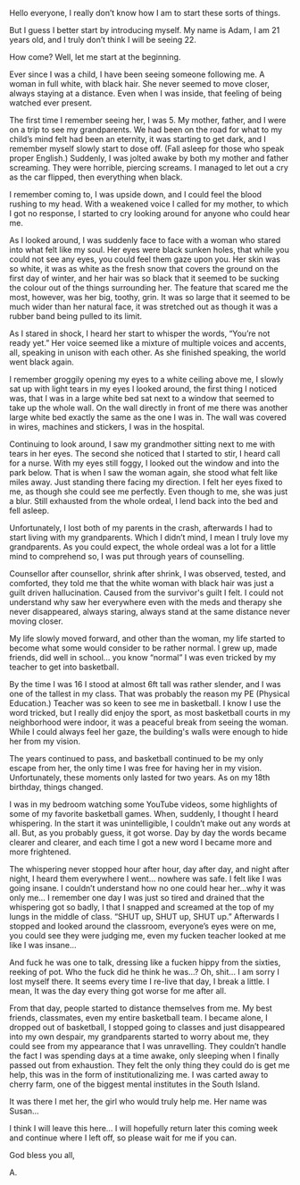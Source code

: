 Hello everyone, I really don’t know how I am to start these sorts of things.

But I guess I better start by introducing myself. My name is Adam, I am 21 years old, and I truly don’t think I will be seeing 22.

How come? Well, let me start at the beginning.

Ever since I was a child, I have been seeing someone following me. A woman in full white, with black hair. She never seemed to move closer, always staying at a distance. Even when I was inside, that feeling of being watched ever present.

The first time I remember seeing her, I was 5. My mother, father, and I were on a trip to see my grandparents. We had been on the road for what to my child’s mind felt had been an eternity, it was starting to get dark, and I remember myself slowly start to dose off. (Fall asleep for those who speak proper English.) Suddenly, I was jolted awake by both my mother and father screaming. They were horrible, piercing screams. I managed to let out a cry as the car flipped, then everything when black.

I remember coming to, I was upside down, and I could feel the blood rushing to my head. With a weakened voice I called for my mother, to which I got no response, I started to cry looking around for anyone who could hear me.

As I looked around, I was suddenly face to face with a woman who stared into what felt like my soul. Her eyes were black sunken holes, that while you could not see any eyes, you could feel them gaze upon you. Her skin was so white, it was as white as the fresh snow that covers the ground on the first day of winter, and her hair was so black that it seemed to be sucking the colour out of the things surrounding her. The feature that scared me the most, however, was her big, toothy, grin. It was so large that it seemed to be much wider than her natural face, it was stretched out as though it was a rubber band being pulled to its limit.

As I stared in shock, I heard her start to whisper the words, “You’re not ready yet.” Her voice seemed like a mixture of multiple voices and accents, all, speaking in unison with each other. As she finished speaking, the world went black again.

I remember groggily opening my eyes to a white ceiling above me, I slowly sat up with light tears in my eyes I looked around, the first thing I noticed was, that I was in a large white bed sat next to a window that seemed to take up the whole wall. On the wall directly in front of me there was another large white bed exactly the same as the one I was in. The wall was covered in wires, machines and stickers, I was in the hospital.

Continuing to look around, I saw my grandmother sitting next to me with tears in her eyes. The second she noticed that I started to stir, I heard call for a nurse. With my eyes still foggy, I looked out the window and into the park below. That is when I saw the woman again, she stood what felt like miles away. Just standing there facing my direction. I felt her eyes fixed to me, as though she could see me perfectly. Even though to me, she was just a blur. Still exhausted from the whole ordeal, I lend back into the bed and fell asleep.

Unfortunately, I lost both of my parents in the crash, afterwards I had to start living with my grandparents. Which I didn’t mind, I mean I truly love my grandparents. As you could expect, the whole ordeal was a lot for a little mind to comprehend so, I was put through years of counselling.

Counsellor after counsellor, shrink after shrink, I was observed, tested, and comforted, they told me that the white woman with black hair was just a guilt driven hallucination. Caused from the survivor's guilt I felt. I could not understand why saw her everywhere even with the meds and therapy she never disappeared, always staring, always stand at the same distance never moving closer.

My life slowly moved forward, and other than the woman, my life started to become what some would consider to be rather normal. I grew up, made friends, did well in school... you know “normal” I was even tricked by my teacher to get into basketball.

By the time I was 16 I stood at almost 6ft tall was rather slender, and I was one of the tallest in my class. That was probably the reason my PE (Physical Education.) Teacher was so keen to see me in basketball. I know I use the word tricked, but I really did enjoy the sport, as most basketball courts in my neighborhood were indoor, it was a peaceful break from seeing the woman. While I could always feel her gaze, the building's walls were enough to hide her from my vision.

The years continued to pass, and basketball continued to be my only escape from her, the only time I was free for having her in my vision. Unfortunately, these moments only lasted for two years. As on my 18th birthday, things changed.

I was in my bedroom watching some YouTube videos, some highlights of some of my favorite basketball games. When, suddenly, I thought I heard whispering. In the start it was unintelligible, I couldn’t make out any words at all. But, as you probably guess, it got worse. Day by day the words became clearer and clearer, and each time I got a new word I became more and more frightened.

The whispering never stopped hour after hour, day after day, and night after night, I heard them everywhere I went... nowhere was safe. I felt like I was going insane. I couldn’t understand how no one could hear her…why it was only me… I remember one day I was just so tired and drained that the whispering got so badly, I that I snapped and screamed at the top of my lungs in the middle of class. “SHUT up, SHUT up, SHUT up.” Afterwards I stopped and looked around the classroom, everyone’s eyes were on me, you could see they were judging me, even my fucken teacher looked at me like I was insane…

And fuck he was one to talk, dressing like a fucken hippy from the sixties, reeking of pot. Who the fuck did he think he was…? Oh, shit... I am sorry I lost myself there. It seems every time I re-live that day, I break a little. I mean, It was the day every thing got worse for me after all.

From that day, people started to distance themselves from me. My best friends, classmates, even my entire basketball team. I became alone, I dropped out of basketball, I stopped going to classes and just disappeared into my own despair, my grandparents started to worry about me, they could see from my appearance that I was unravelling. They couldn’t handle the fact I was spending days at a time awake, only sleeping when I finally passed out from exhaustion. They felt the only thing they could do is get me help, this was in the form of institutionalizing me. I was carted away to cherry farm, one of the biggest mental institutes in the South Island.

It was there I met her, the girl who would truly help me. Her name was Susan…

I think I will leave this here… I will hopefully return later this coming week and continue where I left off, so please wait for me if you can.

God bless you all,

A.